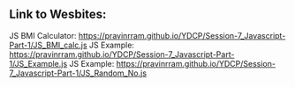 <h2>Link to Wesbites:</h2>

JS BMI Calculator: https://pravinrram.github.io/YDCP/Session-7_Javascript-Part-1/JS_BMI_calc.js
JS Example: https://pravinrram.github.io/YDCP/Session-7_Javascript-Part-1/JS_Example.js
JS Example: https://pravinrram.github.io/YDCP/Session-7_Javascript-Part-1/JS_Random_No.js

